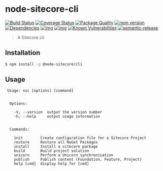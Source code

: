# node-sitecore-cli

[![Build Status](https://travis-ci.org/NodeSitecore/sitecore-cli.svg?branch=master)](https://travis-ci.org/NodeSitecore/sitecore-cli)
[![Coverage Status](https://coveralls.io/repos/github/NodeSitecore/sitecore-cli/badge.svg?branch=master)](https://coveralls.io/github/NodeSitecore/sitecore-cli?branch=master)
[![Package Quality](http://npm.packagequality.com/shield/node-sitecore-cli.png)](http://packagequality.com/#?package=node-sitecore-cli)
[![npm version](https://badge.fury.io/js/node-sitecore-cli.svg)](https://badge.fury.io/js/node-sitecore-cli)
[![Dependencies](https://david-dm.org/NodeSitecore/sitecore-cli.svg)](https://david-dm.org/NodeSitecore/sitecore-cli#info=dependencies)
[![img](https://david-dm.org/NodeSitecore/sitecore-cli/dev-status.svg)](https://david-dm.org/NodeSitecore/sitecore-cli/#info=devDependencies)
[![img](https://david-dm.org/NodeSitecore/sitecore-cli/peer-status.svg)](https://david-dm.org/NodeSitecore/sitecore-cli/#info=peerDependenciess)
[![Known Vulnerabilities](https://snyk.io/test/github/NodeSitecore/sitecore-cli/badge.svg)](https://snyk.io/test/github/NodeSitecore/sitecore-cli)
[![semantic-release](https://img.shields.io/badge/%20%20%F0%9F%93%A6%F0%9F%9A%80-semantic--release-e10079.svg)](https://github.com/semantic-release/semantic-release)

> A Sitecore cli

## Installation

```bash
$ npm install -g @node-sitecore/cli
```

## Usage

```
 Usage: nsc [options] [command]


  Options:

    -V, --version  output the version number
    -h, --help     output usage information


  Commands:

    init        Create configuration file for a Sitecore Project
    restore     Restore all NuGet Packages
    install     Install a sitecore package
    build       Build project solution
    unicorn     Perform a Unicorn synchronisation
    publish     Publish content (Foundation, Feature, Project)
    help [cmd]  display help for [cmd]
    
```
